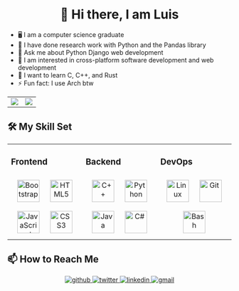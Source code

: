 <h1 align="center"> 👋 Hi there, I am Luis</h1>

- 🖥️ I am a computer science graduate
- 🐍 I have done research work with Python and the Pandas library
- 💬 Ask me about Python Django web development
- 🤔 I am interested in cross-platform software development and web development
- 🌱 I want to learn C, C++, and Rust
- ⚡ Fun fact: I use Arch btw

<table align="center">
    <tr>
        <td>
            <img src="https://github-readme-stats.vercel.app/api?username=luis-licea&show_icons=true&include_all_commits=true&theme=default&hide_border=true&cache_seconds=86400">
        </td>
        <td>
            <img src="https://github-readme-stats.vercel.app/api/top-langs/?username=luis-licea&layout=compact&theme=default&hide_border=true&cache_seconds=86400">
        </td>
    </tr>
</table>

## 🛠️ My Skill Set
<table align="center">
    <tr>
        <td valign="top" width="33%">
            <h3>Frontend</h3>
            <div align="center">
                <img style="margin: 10px" src="https://profilinator.rishav.dev/skills-assets/bootstrap-plain.svg" alt="Bootstrap" height="50" />
                <img style="margin: 10px" src="https://profilinator.rishav.dev/skills-assets/html5-original-wordmark.svg" alt="HTML5" height="50" />
                <img style="margin: 10px" src="https://profilinator.rishav.dev/skills-assets/javascript-original.svg" alt="JavaScript" height="50" />
                <img style="margin: 10px" src="https://profilinator.rishav.dev/skills-assets/css3-original-wordmark.svg" alt="CSS3" height="50" />
                <!-- <img style="margin: 10px" src="https://profilinator.rishav.dev/skills-assets/nuxt.png" alt="Nuxt JS" height="50" /> -->
            </div>
        </td>
        <td valign="top" width="33%">
            <h3>Backend</h3>
            <div align="center">
                <img style="margin: 10px" src="https://profilinator.rishav.dev/skills-assets/cplusplus-original.svg" alt="C++" height="50" />
                <img style="margin: 10px" src="https://profilinator.rishav.dev/skills-assets/python-original.svg" alt="Python" height="50" />
                <img style="margin: 10px" src="https://profilinator.rishav.dev/skills-assets/java-original-wordmark.svg" alt="Java" height="50" />
                <img style="margin: 10px" src="https://profilinator.rishav.dev/skills-assets/csharp-original.svg" alt="C#" height="50" />
                <!-- <img style="margin: 10px" src="https://profilinator.rishav.dev/skills-assets/c-original.svg" alt="C" height="50" /> -->
                <!-- <img style="margin: 10px" src="https://profilinator.rishav.dev/skills-assets/rust-plain.svg" alt="Rust" height="50" /> -->
            </div>
        </td>
        <td valign="top" width="33%">
            <h3>DevOps</h3>
            <div align="center">
            <img style="margin: 10px" src="https://profilinator.rishav.dev/skills-assets/linux-original.svg" alt="Linux" height="50" />
            <img style="margin: 10px" src="https://profilinator.rishav.dev/skills-assets/git-scm-icon.svg" alt="Git" height="50" />
            <img style="margin: 10px" src="https://profilinator.rishav.dev/skills-assets/gnu_bash-icon.svg" alt="Bash" height="50" />
            </div>
        </td>
    </tr>
</table>

## 📫 How to Reach Me
<div align="center">
    <a href="https://github.com/luis-licea" target="_blank">
        <img src=https://img.shields.io/badge/github-%2324292e.svg?&style=for-the-badge&logo=github&logoColor=white alt=github style="margin-bottom: 5px;" />
    </a>
    <a href="https://luisliceatorres.com" target="_blank">
        <img src=https://img.shields.io/badge/luisliceatorres.com-%23002255.svg?&style=for-the-badge&logo=internetexplorer&logoColor=white alt=twitter style="margin-bottom: 5px;" />
    </a>
    <a href="https://www.linkedin.com/in/luis-david-licea-torres" target="_blank">
        <img src=https://img.shields.io/badge/linkedin-%231E77B5.svg?&style=for-the-badge&logo=linkedin&logoColor=white alt=linkedin style="margin-bottom: 5px;" />
    </a>
    <a href="mailto:luisliceatorres@gmail.com?subject=Reaching%20Out&amp;body=Hello%20Luis," target="_blank">
        <img src=https://img.shields.io/badge/gmail-%23c61d19.svg?&style=for-the-badge&logo=gmail&logoColor=white alt=gmail style="margin-bottom: 5px;" />
    </a>
</div>

